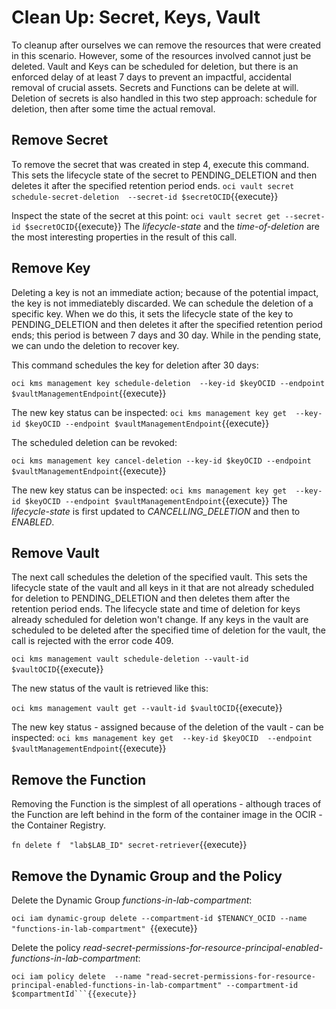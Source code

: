 # Clean Up: Secret, Keys, Vault

To cleanup after ourselves we can remove the resources that were created in this scenario. However, some of the resources involved cannot just be deleted. Vault and Keys can be scheduled for deletion, but there is an enforced delay of at least 7 days to prevent an impactful, accidental removal of crucial assets. Secrets and Functions can be delete at will. Deletion of secrets is also handled in this two step approach: schedule for deletion, then after some time the actual removal.

## Remove Secret
To remove the secret that was created in step 4, execute this command. This sets the lifecycle state of the secret to PENDING_DELETION and then deletes it after the specified retention period ends.
`oci vault secret schedule-secret-deletion  --secret-id $secretOCID`{{execute}}

Inspect the state of the secret at this point:
`oci vault secret get --secret-id $secretOCID`{{execute}}
The *lifecycle-state* and the *time-of-deletion* are the most interesting properties in the result of this call.

## Remove Key

Deleting a key is not an immediate action; because of the potential impact, the key is not immediatebly discarded. We can schedule the deletion of a specific key. When we do this, it sets the lifecycle state of the key to PENDING_DELETION and then deletes it after the specified retention period ends; this period is between 7 days and 30 day. While in the pending state, we can undo the deletion to recover key.

This command schedules the key for deletion after 30 days:

`oci kms management key schedule-deletion  --key-id $keyOCID --endpoint $vaultManagementEndpoint`{{execute}}

The new key status can be inspected:
`oci kms management key get  --key-id $keyOCID --endpoint $vaultManagementEndpoint`{{execute}}

The scheduled deletion can be revoked:

`oci kms management key cancel-deletion --key-id $keyOCID --endpoint $vaultManagementEndpoint`{{execute}}

The new key status can be inspected:
`oci kms management key get  --key-id $keyOCID --endpoint $vaultManagementEndpoint`{{execute}}
The *lifecycle-state* is first updated to *CANCELLING_DELETION* and then to *ENABLED*.

## Remove Vault

The next call schedules the deletion of the specified vault. This sets the lifecycle state of the vault and all keys in it that are not already scheduled for deletion to PENDING_DELETION and then deletes them after the retention period ends. The lifecycle state and time of deletion for keys already scheduled for deletion won't change. If any keys in the vault are scheduled to be deleted after the specified time of deletion for the vault, the call is rejected with the error code 409.

`oci kms management vault schedule-deletion --vault-id $vaultOCID`{{execute}}

The new status of the vault is retrieved like this:

`oci kms management vault get --vault-id $vaultOCID`{{execute}}

The new key status - assigned because of the deletion of the vault - can be inspected:
`oci kms management key get  --key-id $keyOCID  --endpoint $vaultManagementEndpoint`{{execute}}

## Remove the Function
Removing the Function is the simplest of all operations - although traces of the Function are left behind in the form of the container image in the OCIR - the Container Registry.

`fn delete f  "lab$LAB_ID" secret-retriever`{{execute}}

## Remove the Dynamic Group and the Policy
Delete the Dynamic Group *functions-in-lab-compartment*:

`oci iam dynamic-group delete --compartment-id $TENANCY_OCID --name "functions-in-lab-compartment" `{{execute}}

Delete the policy *read-secret-permissions-for-resource-principal-enabled-functions-in-lab-compartment*:

```
oci iam policy delete  --name "read-secret-permissions-for-resource-principal-enabled-functions-in-lab-compartment" --compartment-id $compartmentId```{{execute}}
